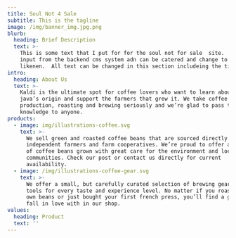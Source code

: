 ```yaml
---
title: Soul Not 4 Sale
subtitle: This is the tagline
image: /img/banner_img.jpg.png
blurb:
  heading: Brief Description
  text: >-
    This is some text that I put for for the soul not for sale  site.  This is
    input from the backend cms system adn can be catered and change to your
    likenen.  All text can be changed in this section includeing the title 
intro:
  heading: About Us
  text: >-
    Kaldi is the ultimate spot for coffee lovers who want to learn about their
    java’s origin and support the farmers that grew it. We take coffee
    production, roasting and brewing seriously and we’re glad to pass that
    knowledge to anyone.
products:
  - image: img/illustrations-coffee.svg
    text: >-
      We sell green and roasted coffee beans that are sourced directly from
      independent farmers and farm cooperatives. We’re proud to offer a variety
      of coffee beans grown with great care for the environment and local
      communities. Check our post or contact us directly for current
      availability.
  - image: /img/illustrations-coffee-gear.svg
    text: >-
      We offer a small, but carefully curated selection of brewing gear and
      tools for every taste and experience level. No matter if you roast your
      own beans or just bought your first french press, you’ll find a gadget to
      fall in love with in our shop.
values:
  heading: Product
  text: ''
---
```


